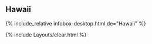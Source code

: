 ## Hawaii
{% include_relative infobox-desktop.html de="Hawaii" %}

{% include Layouts/clear.html %}
